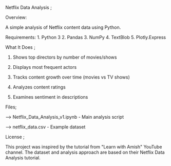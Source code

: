 Netflix Data Analysis ;

Overview:

A simple analysis of Netflix content data using Python.

Requirements:
	1. Python 3
	2. Pandas
	3. NumPy
	4. TextBlob
	5. Plotly.Express


What It Does ; 

1) Shows top directors by number of movies/shows

2) Displays most frequent actors

3) Tracks content growth over time (movies vs TV shows)

4) Analyzes content ratings

5) Examines sentiment in descriptions


Files;

--> Netflix_Data_Analysis_v1.ipynb - Main analysis script

--> netflix_data.csv - Example dataset


License ; 

This project was inspired by the tutorial from "Learn with Amish" YouTube channel.
The dataset and analysis approach are based on their Netflix Data Analysis tutorial.



